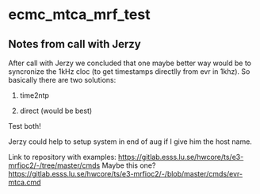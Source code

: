 # ecmc_mtca_mrf_test

## Notes from call with Jerzy
After call with Jerzy we concluded that one maybe better way would be to syncronize the 1kHz cloc (to get timestamps directlly from evr in 1khz).
So basically there are two solutions:

1. time2ntp 

2. direct (would be best)

Test both!

Jerzy could help to setup system in end of aug if I give him the host name.

Link to repository with examples:
https://gitlab.esss.lu.se/hwcore/ts/e3-mrfioc2/-/tree/master/cmds
Maybe this one?
https://gitlab.esss.lu.se/hwcore/ts/e3-mrfioc2/-/blob/master/cmds/evr-mtca.cmd

